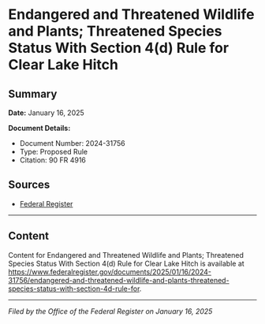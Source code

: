 # Endangered and Threatened Wildlife and Plants; Threatened Species Status With Section 4(d) Rule for Clear Lake Hitch

## Summary

**Date:** January 16, 2025

**Document Details:**
- Document Number: 2024-31756
- Type: Proposed Rule
- Citation: 90 FR 4916

## Sources
- [Federal Register](https://www.federalregister.gov/documents/2025/01/16/2024-31756/endangered-and-threatened-wildlife-and-plants-threatened-species-status-with-section-4d-rule-for)

---

## Content

Content for Endangered and Threatened Wildlife and Plants; Threatened Species Status With Section 4(d) Rule for Clear Lake Hitch is available at https://www.federalregister.gov/documents/2025/01/16/2024-31756/endangered-and-threatened-wildlife-and-plants-threatened-species-status-with-section-4d-rule-for.

---

*Filed by the Office of the Federal Register on January 16, 2025*
